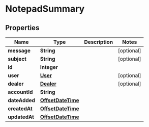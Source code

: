 # NotepadSummary

## Properties
Name | Type | Description | Notes
------------ | ------------- | ------------- | -------------
**message** | **String** |  |  [optional]
**subject** | **String** |  |  [optional]
**id** | **Integer** |  | 
**user** | [**User**](User.md) |  |  [optional]
**dealer** | [**Dealer**](Dealer.md) |  |  [optional]
**accountId** | **String** |  | 
**dateAdded** | [**OffsetDateTime**](OffsetDateTime.md) |  | 
**createdAt** | [**OffsetDateTime**](OffsetDateTime.md) |  | 
**updatedAt** | [**OffsetDateTime**](OffsetDateTime.md) |  | 
